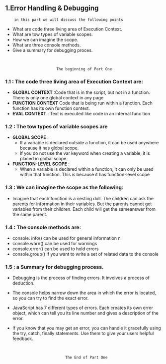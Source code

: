 ## 1.Error Handling & Debugging

        in this part we will discuss the following points

- What are code three living area of Execution Context. 
- What are tow types of variable scopes.
- How we can imagine the scope.
- What are three console methods.
- Give a summary for debugging proces.
<br/>

                           The beginning of Part One 

### 1.1 : The code three living area of Execution Context are:


- **GLOBAL CONTEXT** :Code that is in the script, but not in a function.
There is only one global context in any page
- **FUNCTION CONTEXT** Code that is being run within a function. Each function has its own function context.
- **EVAL CONTEXT** : Text is executed like code in an internal func tion

### 1.2 : The tow types of variable scopes are

- **GLOBAL SCOPE** :
    - If a variable is declared outside a function, it can
    be used anywhere because it has global scope.
    - If you do not use the var keyword when creating
a variable, it is placed in global scope.
- **FUNCTION-LEVEL SCOPE** :
    - When a variable is declared within a function, it can only be used within that function. This is because it has function-level scope


### 1.3 : We can imagine the scope as the following:

- Imagine that each function is a nesting doll. The children can ask the parents for information in their variables. But the parents cannot get variables from their children. Each child will get the sameanswer from the same parent.

### 1.4 : The console methods are:

- console. info() can be used for general information
n
- console.warn() can be used for warnings
- console.error() can be used to hold errors
- console.group() If you want to write a set of related data to the console

### 1.5 : a Summary for debugging process.

- Debugging is the process of finding errors. It involves a
process of deduction.

- The console helps narrow down the area in which the
error is located, so you can try to find the exact error.

- JavaScript has 7 different types of errors. Each creates
its own error object, which can tell you its line number
and gives a description of the error.

- If you know that you may get an error, you can handle
it gracefully using the try, catch, finally statements.
Use them to give your users helpful feedback.

<br/>
    
                               The End of Part One


